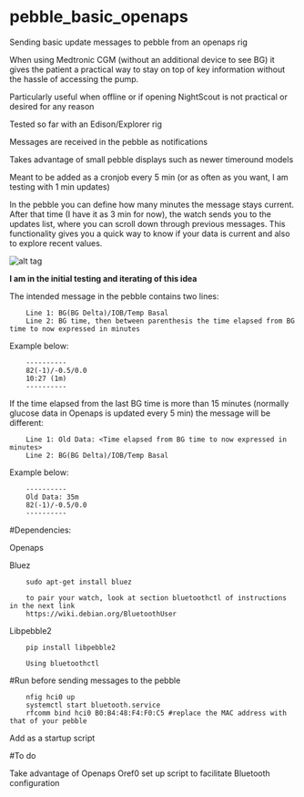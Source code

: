 # pebble_basic_openaps

Sending basic update messages to pebble from an openaps rig

When using Medtronic CGM (without an additional device to see BG) it gives the patient a practical way to stay on top of key information without the hassle of accessing the pump.

Particularly useful when offline or if opening NightScout is not practical or desired for any reason
 
Tested so far with an Edison/Explorer rig

Messages are received in the pebble as notifications

Takes advantage of small pebble displays such as newer timeround models

Meant to be added as a cronjob every 5 min (or as often as you want, I am testing with 1 min updates)

In the pebble you can define how many minutes the message stays current. After that time (I have it as 3 min for now), the watch sends you to the updates list, where you can scroll down through previous messages. This functionality gives you a quick way to know if your data is current and also to explore recent values.


![alt tag](https://github.com/betluis/pebble_basic_openaps/blob/master/picture.JPG)


**I am in the initial testing and iterating of this idea**

The intended message in the pebble contains two lines:

        Line 1: BG(BG Delta)/IOB/Temp Basal
        Line 2: BG time, then between parenthesis the time elapsed from BG time to now expressed in minutes
  
Example below:

        ----------
        82(-1)/-0.5/0.0
        10:27 (1m)
        ----------

If the time elapsed from the last BG time is more than 15 minutes (normally glucose data in Openaps is updated every 5 min) the message will be different:

        Line 1: Old Data: <Time elapsed from BG time to now expressed in minutes>
        Line 2: BG(BG Delta)/IOB/Temp Basal
        
Example below:

        ----------
        Old Data: 35m 
        82(-1)/-0.5/0.0
        ----------

#Dependencies:

Openaps

Bluez

        sudo apt-get install bluez
        
        to pair your watch, look at section bluetoothctl of instructions in the next link
        https://wiki.debian.org/BluetoothUser
                
Libpebble2

        pip install libpebble2
        
        Using bluetoothctl

    


#Run before sending messages to the pebble 

        nfig hci0 up
        systemctl start bluetooth.service 
        rfcomm bind hci0 B0:B4:48:F4:F0:C5 #replace the MAC address with that of your pebble

Add as a startup script

#To do

Take advantage of Openaps Oref0 set up script to facilitate Bluetooth configuration







